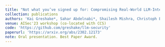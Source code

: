 ```yaml
---
title: "Not what you’ve signed up for: Compromising Real-World LLM-Integrated Applications with Indirect Prompt Injection"
collection: publications
authors: 'Kai Greshake*, Sahar Abdelnabi*, Shailesh Mishra, Christoph Endres, Thorsten Holz, Mario Fritz'
venue: AISec'23 workshop (co-located with CCS)
code: 'https://github.com/greshake/llm-security'
paperurl: 'https://arxiv.org/abs/2302.12173'
note: Oral presentation. Best Paper Award. 
---
```

